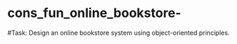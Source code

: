 # cons_fun_online_bookstore-
#Task: Design an online bookstore system using object-oriented principles.
